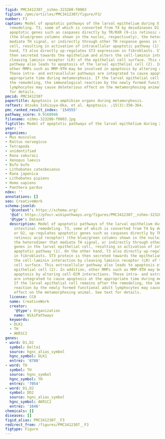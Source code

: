 ```yaml
---
figid: PMC3412307__nihms-323280-f0003
figlink: /pmc/articles/PMC3412307/figure/F3/
number: F3
caption: Model of apoptotic pathways of the larval epithelium during X. laevis intestinal
  remodeling. T3, some of which is converted from T4 by deiodinases D1 or D2, up-regulates
  apoptotic genes such as caspases directly by TR/RXR (9-cis retinoic acid receptor)
  (the blue/green columns shown in the nuclei, respectively), the heterodimer that
  mediate TH signal, or indirectly through other TH response genes in the larval epithelial
  cell, resulting in activation of intracellular apoptotic pathway (1). On the other
  hand, T3 also directly up-regulates ST3 expression in fibroblasts. ST3 protein is
  then secreted towards the epithelium and alters the cell-laminin interaction by
  cleaving laminin receptor (LR) of the epithelial cell surface. This extracellular
  pathway also leads to apoptosis of the larval epithelial cell (2). In addition,
  other MMPs such as MMP-9TH may be involved in apoptosis by altering cell-ECM interactions.
  These intra- and extracellular pathways are integrated to cause apoptosis at the
  appropriate time during metamorphosis. If the larval epithelial cell remains after
  the remodeling, the immunological reaction by the newly formed functional adult
  lymphocytes may cause deleterious effect on the metamorphosing animal. See text
  for details.
pmcid: PMC3412307
papertitle: Apoptosis in amphibian organs during metamorphosis.
reftext: Atsuko Ishizuya-Oka, et al. Apoptosis. ;15(3):350-364.
pmc_ranked_result_index: '154555'
pathway_score: 0.9168946
filename: nihms-323280-f0003.jpg
figtitle: Model of apoptotic pathways of the larval epithelium during X
year: ''
organisms:
- Mus musculus
- Rattus norvegicus
- Tetrapoda
- unidentified
- Rana sakuraii
- Xenopus laevis
- Bufo bufo
- Lithobates catesbeianus
- Rana japonica
- Lithobates pipiens
- Homo sapiens
- Panthera pardus
ndex: ''
annotations: []
seo: CreativeWork
schema-jsonld:
  '@context': https://schema.org/
  '@id': https://pfocr.wikipathways.org/figures/PMC3412307__nihms-323280-f0003.html
  '@type': Dataset
  description: Model of apoptotic pathways of the larval epithelium during X. laevis
    intestinal remodeling. T3, some of which is converted from T4 by deiodinases D1
    or D2, up-regulates apoptotic genes such as caspases directly by TR/RXR (9-cis
    retinoic acid receptor) (the blue/green columns shown in the nuclei, respectively),
    the heterodimer that mediate TH signal, or indirectly through other TH response
    genes in the larval epithelial cell, resulting in activation of intracellular
    apoptotic pathway (1). On the other hand, T3 also directly up-regulates ST3 expression
    in fibroblasts. ST3 protein is then secreted towards the epithelium and alters
    the cell-laminin interaction by cleaving laminin receptor (LR) of the epithelial
    cell surface. This extracellular pathway also leads to apoptosis of the larval
    epithelial cell (2). In addition, other MMPs such as MMP-9TH may be involved in
    apoptosis by altering cell-ECM interactions. These intra- and extracellular pathways
    are integrated to cause apoptosis at the appropriate time during metamorphosis.
    If the larval epithelial cell remains after the remodeling, the immunological
    reaction by the newly formed functional adult lymphocytes may cause deleterious
    effect on the metamorphosing animal. See text for details.
  license: CC0
  name: CreativeWork
  creator:
    '@type': Organization
    name: WikiPathways
  keywords:
  - DLK1
  - TH
  - AKR1C2
genes:
- word: D1,D2
  symbol: Delta1
  source: hgnc_alias_symbol
  hgnc_symbol: DLK1
  entrez: '8788'
- word: TH
  symbol: TH
  source: hgnc_symbol
  hgnc_symbol: TH
  entrez: '7054'
- word: D1,D2
  symbol: DD2
  source: hgnc_alias_symbol
  hgnc_symbol: AKR1C2
  entrez: '1646'
chemicals: []
diseases: []
figid_alias: PMC3412307__F3
redirect_from: /figures/PMC3412307__F3
figtype: Figure
---
```

